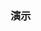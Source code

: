 ### 演示
<IconDemo/>

<script>
    import IconDemo from './IconDemo.vue';
    export default {
        components: {IconDemo},
    }
</script>
